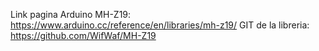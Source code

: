 Link pagina Arduino MH-Z19: https://www.arduino.cc/reference/en/libraries/mh-z19/
GIT de la libreria: https://github.com/WifWaf/MH-Z19
